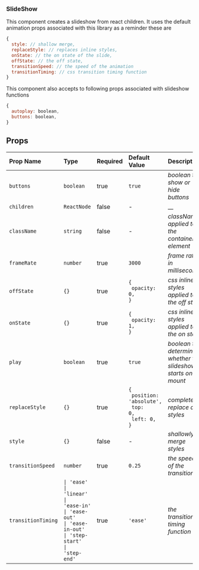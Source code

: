 ### SlideShow

This component creates a slideshow from react children. It uses the default animation props associated with this library as a reminder these are

```js
{
  style: // shallow merge,
  replaceStyle: // replaces inline styles,
  onState: // the on state of the slide,
  offState: // the off state,
  transitionSpeed: // the speed of the animation
  transitionTiming: // css transition timing function
}
```

This component also accepts to following props associated with slideshow functions

```js
{
  autoplay: boolean,
  buttons: boolean,
}
```

<!-- STORY -->

## Props

| Prop Name          | Type                                                                                                                                                       | Required | Default Value                                                          | Description                                                  |
| :----------------- | :--------------------------------------------------------------------------------------------------------------------------------------------------------- | :------- | :--------------------------------------------------------------------- | :----------------------------------------------------------- |
| `buttons`          | `boolean`                                                                                                                                                  | true     | <code>true</code>                                                      | _boolean to show or hide buttons_                            |
| `children`         | `ReactNode`                                                                                                                                                | false    | -                                                                      | \_\_                                                         |
| `className`        | `string`                                                                                                                                                   | false    | -                                                                      | _className applied to the container element_                 |
| `frameRate`        | `number`                                                                                                                                                   | true     | <code>3000</code>                                                      | _frame rate in milliseconds_                                 |
| `offState`         | <code>{}</code>                                                                                                                                            | true     | <code>{<br> opacity: 0,<br>}</code>                                    | _css inline styles applied to the off state_                 |
| `onState`          | <code>{}</code>                                                                                                                                            | true     | <code>{<br> opacity: 1,<br>}</code>                                    | _css inline styles applied to the on state_                  |
| `play`             | `boolean`                                                                                                                                                  | true     | <code>true</code>                                                      | _boolean to determine whether the slideshow starts on mount_ |
| `replaceStyle`     | <code>{}</code>                                                                                                                                            | true     | <code>{<br> position: 'absolute',<br> top: 0,<br> left: 0,<br>}</code> | _completely replace all styles_                              |
| `style`            | <code>{}</code>                                                                                                                                            | false    | -                                                                      | _shallowly merge styles_                                     |
| `transitionSpeed`  | `number`                                                                                                                                                   | true     | <code>0.25</code>                                                      | _the speed of the transition_                                |
| `transitionTiming` | <code>&#124; 'ease'<br>&#124; 'linear'<br>&#124; 'ease-in'<br>&#124; 'ease-out'<br>&#124; 'ease-in-out'<br>&#124; 'step-start'<br>&#124; 'step-end'</code> | true     | <code>'ease'</code>                                                    | _the transition timing function_                             |
